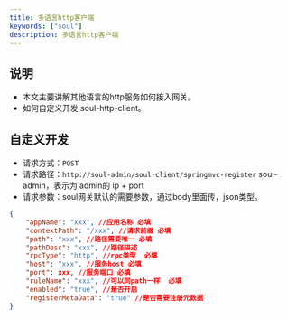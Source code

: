 ```yaml
---
title: 多语言http客户端
keywords: ["soul"]
description: 多语言http客户端
---
```


## 说明

* 本文主要讲解其他语言的http服务如何接入网关。
* 如何自定义开发 soul-http-client。

## 自定义开发

* 请求方式：`POST`
* 请求路径：`http://soul-admin/soul-client/springmvc-register`  soul-admin，表示为 admin的 ip + port
* 请求参数：soul网关默认的需要参数，通过body里面传，json类型。
```json
{
	"appName": "xxx", //应用名称 必填
	"contextPath": "/xxx", //请求前缀 必填
	"path": "xxx", //路径需要唯一 必填
	"pathDesc": "xxx", //路径描述
	"rpcType": "http", //rpc类型  必填
	"host": "xxx", //服务host 必填
	"port": xxx, //服务端口 必填
	"ruleName": "xxx", //可以同path一样  必填
	"enabled": "true", //是否开启
	"registerMetaData": "true" //是否需要注册元数据
}
```





